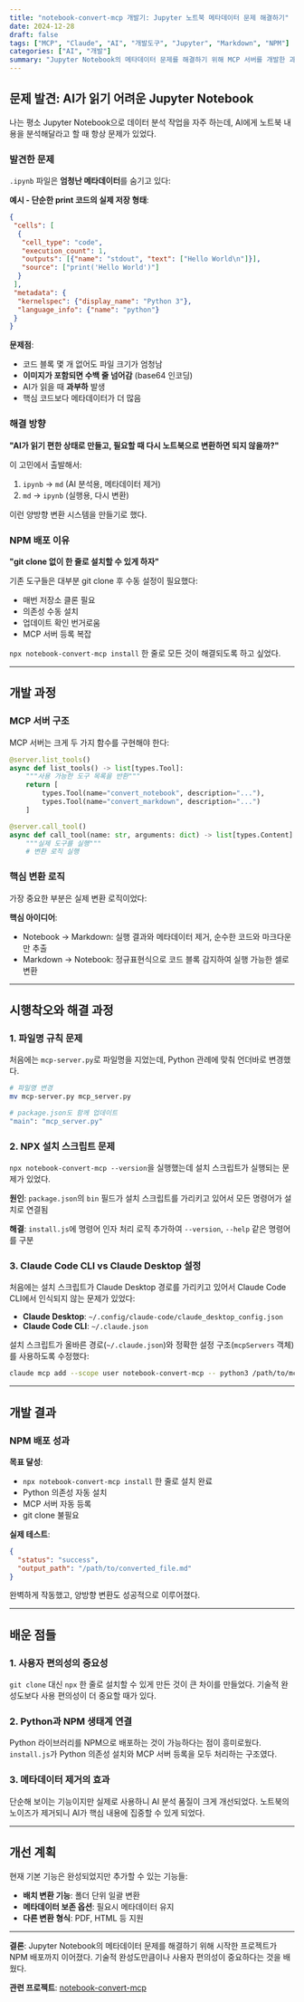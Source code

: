 ```yaml
---
title: "notebook-convert-mcp 개발기: Jupyter 노트북 메타데이터 문제 해결하기"
date: 2024-12-28
draft: false
tags: ["MCP", "Claude", "AI", "개발도구", "Jupyter", "Markdown", "NPM"]
categories: ["AI", "개발"]
summary: "Jupyter Notebook의 메타데이터 문제를 해결하기 위해 MCP 서버를 개발한 과정이다. AI 분석용 변환 도구를 만들고 NPM으로 배포한 경험을 기록한다."
---
```


## 문제 발견: AI가 읽기 어려운 Jupyter Notebook

나는 평소 Jupyter Notebook으로 데이터 분석 작업을 자주 하는데, AI에게 노트북 내용을 분석해달라고 할 때 항상 문제가 있었다. 

### 발견한 문제
`.ipynb` 파일은 **엄청난 메타데이터**를 숨기고 있다:

**예시 - 단순한 print 코드의 실제 저장 형태**:
```json
{
 "cells": [
  {
   "cell_type": "code",
   "execution_count": 1,
   "outputs": [{"name": "stdout", "text": ["Hello World\n"]}],
   "source": ["print('Hello World')"]
  }
 ],
 "metadata": {
  "kernelspec": {"display_name": "Python 3"},
  "language_info": {"name": "python"}
 }
}
```

**문제점**:
- 코드 블록 몇 개 없어도 파일 크기가 엄청남  
- **이미지가 포함되면 수백 줄 넘어감** (base64 인코딩)
- AI가 읽을 때 **과부하** 발생
- 핵심 코드보다 메타데이터가 더 많음

### 해결 방향
**"AI가 읽기 편한 상태로 만들고, 필요할 때 다시 노트북으로 변환하면 되지 않을까?"**

이 고민에서 출발해서:
1. `ipynb` → `md` (AI 분석용, 메타데이터 제거)
2. `md` → `ipynb` (실행용, 다시 변환)

이런 양방향 변환 시스템을 만들기로 했다.

### NPM 배포 이유
**"git clone 없이 한 줄로 설치할 수 있게 하자"**

기존 도구들은 대부분 git clone 후 수동 설정이 필요했다:
- 매번 저장소 클론 필요
- 의존성 수동 설치  
- 업데이트 확인 번거로움
- MCP 서버 등록 복잡

`npx notebook-convert-mcp install` 한 줄로 모든 것이 해결되도록 하고 싶었다.

---

## 개발 과정

### MCP 서버 구조

MCP 서버는 크게 두 가지 함수를 구현해야 한다:

```python
@server.list_tools()
async def list_tools() -> list[types.Tool]:
    """사용 가능한 도구 목록을 반환"""
    return [
        types.Tool(name="convert_notebook", description="..."),
        types.Tool(name="convert_markdown", description="...")
    ]

@server.call_tool()
async def call_tool(name: str, arguments: dict) -> list[types.Content]:
    """실제 도구를 실행"""
    # 변환 로직 실행
```

### 핵심 변환 로직

가장 중요한 부분은 실제 변환 로직이었다:

**핵심 아이디어**:
- Notebook → Markdown: 실행 결과와 메타데이터 제거, 순수한 코드와 마크다운만 추출
- Markdown → Notebook: 정규표현식으로 코드 블록 감지하여 실행 가능한 셀로 변환

---

## 시행착오와 해결 과정

### 1. 파일명 규칙 문제

처음에는 `mcp-server.py`로 파일명을 지었는데, Python 관례에 맞춰 언더바로 변경했다.

```bash
# 파일명 변경
mv mcp-server.py mcp_server.py

# package.json도 함께 업데이트  
"main": "mcp_server.py"
```

### 2. NPX 설치 스크립트 문제

`npx notebook-convert-mcp --version`을 실행했는데 설치 스크립트가 실행되는 문제가 있었다.

**원인**: `package.json`의 `bin` 필드가 설치 스크립트를 가리키고 있어서 모든 명령어가 설치로 연결됨

**해결**: `install.js`에 명령어 인자 처리 로직 추가하여 `--version`, `--help` 같은 명령어를 구분

### 3. Claude Code CLI vs Claude Desktop 설정

처음에는 설치 스크립트가 Claude Desktop 경로를 가리키고 있어서 Claude Code CLI에서 인식되지 않는 문제가 있었다:

- **Claude Desktop**: `~/.config/claude-code/claude_desktop_config.json`
- **Claude Code CLI**: `~/.claude.json`

설치 스크립트가 올바른 경로(`~/.claude.json`)와 정확한 설정 구조(`mcpServers` 객체)를 사용하도록 수정했다:

```bash
claude mcp add --scope user notebook-convert-mcp -- python3 /path/to/mcp_server.py
```

---

## 개발 결과

### NPM 배포 성과

**목표 달성**:
- `npx notebook-convert-mcp install` 한 줄로 설치 완료
- Python 의존성 자동 설치
- MCP 서버 자동 등록
- git clone 불필요

**실제 테스트**:
```json
{
  "status": "success",
  "output_path": "/path/to/converted_file.md"  
}
```

완벽하게 작동했고, 양방향 변환도 성공적으로 이루어졌다.

---

## 배운 점들

### 1. 사용자 편의성의 중요성

`git clone` 대신 `npx` 한 줄로 설치할 수 있게 만든 것이 큰 차이를 만들었다. 기술적 완성도보다 사용 편의성이 더 중요할 때가 있다.

### 2. Python과 NPM 생태계 연결

Python 라이브러리를 NPM으로 배포하는 것이 가능하다는 점이 흥미로웠다. `install.js`가 Python 의존성 설치와 MCP 서버 등록을 모두 처리하는 구조였다.

### 3. 메타데이터 제거의 효과

단순해 보이는 기능이지만 실제로 사용하니 AI 분석 품질이 크게 개선되었다. 노트북의 노이즈가 제거되니 AI가 핵심 내용에 집중할 수 있게 되었다.

---

## 개선 계획

현재 기본 기능은 완성되었지만 추가할 수 있는 기능들:

- **배치 변환 기능**: 폴더 단위 일괄 변환
- **메타데이터 보존 옵션**: 필요시 메타데이터 유지
- **다른 변환 형식**: PDF, HTML 등 지원

---

**결론**: Jupyter Notebook의 메타데이터 문제를 해결하기 위해 시작한 프로젝트가 NPM 배포까지 이어졌다. 기술적 완성도만큼이나 사용자 편의성이 중요하다는 것을 배웠다.

**관련 프로젝트**: [notebook-convert-mcp](/projects/#notebook-convert-mcp)